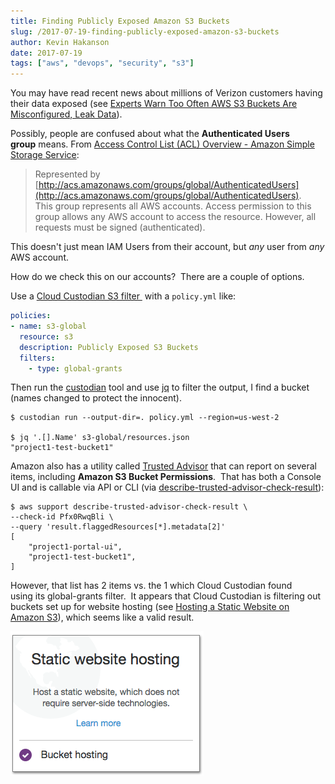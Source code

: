 ```yaml
---
title: Finding Publicly Exposed Amazon S3 Buckets
slug: /2017-07-19-finding-publicly-exposed-amazon-s3-buckets
author: Kevin Hakanson
date: 2017-07-19
tags: ["aws", "devops", "security", "s3"]
---
```

You may have read recent news about millions of Verizon customers having their data exposed (see [Experts Warn Too Often AWS S3 Buckets Are Misconfigured, Leak Data](https://threatpost.com/experts-warn-too-often-aws-s3-buckets-are-misconfigured-leak-data/126826/)).

Possibly, people are confused about what the **Authenticated Users group** means. From [Access Control List (ACL) Overview - Amazon Simple Storage Service](http://docs.aws.amazon.com/AmazonS3/latest/dev/acl-overview.html):

> Represented by [http://acs.amazonaws.com/groups/global/AuthenticatedUsers](http://acs.amazonaws.com/groups/global/AuthenticatedUsers).  
> This group represents all AWS accounts. Access permission to this group allows any AWS account to access the resource. However, all requests must be signed (authenticated).

This doesn't just mean IAM Users from their account, but _any_ user from _any_ AWS account.

How do we check this on our accounts?  There are a couple of options.

Use a [Cloud Custodian S3 filter ](http://www.capitalone.io/cloud-custodian/docs/policy/resources/s3.html) with a `policy.yml` like:

```yaml
policies:
- name: s3-global
  resource: s3
  description: Publicly Exposed S3 Buckets
  filters:
    - type: global-grants
```

Then run the [custodian](https://github.com/capitalone/cloud-custodian) tool and use [jq](https://stedolan.github.io/jq/) to filter the output, I find a bucket (names changed to protect the innocent).

```console
$ custodian run --output-dir=. policy.yml --region=us-west-2

$ jq '.[].Name' s3-global/resources.json
"project1-test-bucket1"
```

Amazon also has a utility called [Trusted Advisor](https://aws.amazon.com/premiumsupport/trustedadvisor/) that can report on several items, including **Amazon S3 Bucket Permissions**.  That has both a Console UI and is callable via API or CLI (via [describe-trusted-advisor-check-result](http://docs.aws.amazon.com/cli/latest/reference/support/describe-trusted-advisor-check-result.html)):

```console
$ aws support describe-trusted-advisor-check-result \
--check-id Pfx0RwqBli \
--query 'result.flaggedResources[*].metadata[2]'
[
    "project1-portal-ui",
    "project1-test-bucket1",
]
```

However, that list has 2 items vs. the 1 which Cloud Custodian found using its global-grants filter.  It appears that Cloud Custodian is filtering out buckets set up for website hosting (see [Hosting a Static Website on Amazon S3](https://docs.aws.amazon.com/AmazonS3/latest/dev/WebsiteHosting.html)), which seems like a valid result.

![S3 Static website hosting](images/pastedImage_140.png)
